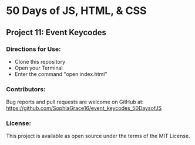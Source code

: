 # 50 Days of JS, HTML, & CSS 
## Project 11: Event Keycodes

### Directions for Use:

* Clone this repository
* Open your Terminal
* Enter the command "open index.html"

### Contributors:

Bug reports and pull requests are welcome on GitHub at:
https://github.com/SophiaGrace16/event_keycodes_50DaysofJS

### License:

This project is  available as open source under the terms of the MIT License.
